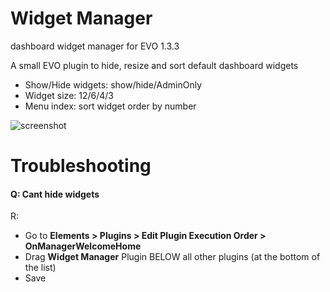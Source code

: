 # Widget Manager
dashboard widget manager for EVO 1.3.3

A small EVO plugin to hide, resize and sort default dashboard widgets

- Show/Hide widgets: show/hide/AdminOnly
- Widget size: 12/6/4/3
- Menu index: sort widget order by number

![screenshot](https://user-images.githubusercontent.com/7342798/30176337-5b2127c8-9402-11e7-8333-af40ed22604c.png)

# Troubleshooting

#### Q: Cant hide widgets 

R: 
- Go to **Elements > Plugins > Edit Plugin Execution Order > OnManagerWelcomeHome** 
- Drag **Widget Manager** Plugin BELOW all other plugins (at the bottom of the list)
- Save
